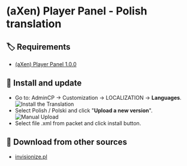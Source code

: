 # (aXen) Player Panel - Polish translation

## 🏷️ Requirements

- [(aXen) Player Panel 1.0.0](https://forum.invisionize.pl/files/file/844-axen-player-panel/)

## 🧰 Install and update

- Go to: AdminCP -> Customization -> LOCALIZATION -> **Languages**.  
  ![Install the Translation](https://files.axendev.net/github/lang/acpLang.png)
- Select Polish / Polski and click "**Upload a new version**".  
  ![Manual Upload](https://files.axendev.net/github/lang/uploadNewVersion.png)
- Select file .xml from packet and click install button.

## 🔌 Download from other sources

- [invisionize.pl](https://forum.invisionize.pl/files/file/852-axen-player-panel-polish-translation/)
